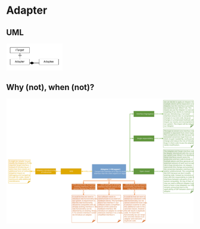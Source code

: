 # Adapter
## UML
<img src=AdapterUML.png width=30% height=30%>

## Why (not), when (not)?
![Adapter](https://raw.githubusercontent.com/NiekBeijloos/Design-Patterns/master/2.%20Structural/1.%20Adapter/Adapter.svg?raw=true)
